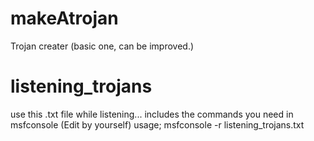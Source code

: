 # makeAtrojan
Trojan creater (basic one, can be improved.)

# listening_trojans
use this .txt file while listening... includes the commands you need in msfconsole (Edit by yourself)
usage;
msfconsole -r listening_trojans.txt
